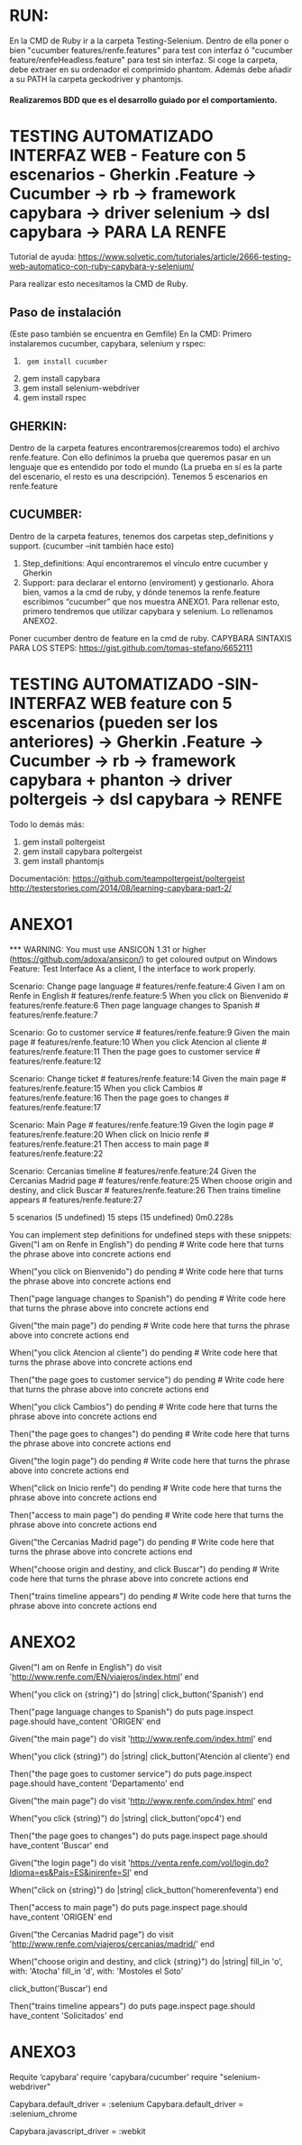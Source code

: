 # RUN:  
En la CMD de Ruby ir a la carpeta Testing-Selenium. 
Dentro de ella poner o bien "cucumber features/renfe.features" para test con interfaz ó "cucumber feature/renfeHeadless.feature" para test sin interfaz. 
Si coge la carpeta, debe extraer en su ordenador el comprimido phantom. Además debe añadir a su PATH la carpeta geckodriver y phantomjs.
#### Realizaremos BDD que es el desarrollo guiado por el comportamiento. 
# TESTING AUTOMATIZADO INTERFAZ WEB - Feature con 5 escenarios - Gherkin .Feature -> Cucumber -> rb -> framework capybara -> driver selenium -> dsl capybara -> PARA LA RENFE

Tutorial de ayuda: https://www.solvetic.com/tutoriales/article/2666-testing-web-automatico-con-ruby-capybara-y-selenium/

Para realizar esto necesitamos la CMD de Ruby. 
## Paso de instalación
(Este paso también se encuentra en Gemfile)
En la CMD:
Primero instalaremos cucumber, capybara, selenium y rspec: 
1.		gem install cucumber
2.	gem install capybara
3.	gem install selenium-webdriver
4.	gem install rspec

## GHERKIN: 
Dentro de la carpeta features encontraremos(crearemos todo) el archivo renfe.feature. Con ello definimos la prueba que queremos pasar en un lenguaje que es entendido por todo el mundo (La prueba en sí es la parte del escenario, el resto es una descripción).
	Tenemos 5 escenarios en renfe.feature

## CUCUMBER: 
Dentro de la carpeta features, tenemos dos carpetas step_definitions y support. (cucumber –init también hace esto)
1.	Step_definitions: Aquí encontraremos el vínculo entre cucumber y Gherkin 
2.	Support: para declarar el entorno (enviroment) y gestionarlo. 
Ahora bien, vamos a la cmd de ruby, y dónde tenemos la renfe.feature escribimos “cucumber” que nos muestra ANEXO1. 
Para rellenar esto, primero tendremos que utilizar capybara y selenium. 
Lo rellenamos ANEXO2. 

Poner cucumber dentro de feature en la cmd de ruby.
CAPYBARA SINTAXIS PARA LOS STEPS: https://gist.github.com/tomas-stefano/6652111



# TESTING AUTOMATIZADO -SIN-INTERFAZ WEB feature con 5 escenarios (pueden ser los anteriores) -> Gherkin .Feature -> Cucumber -> rb -> framework capybara + phanton -> driver poltergeis -> dsl capybara -> RENFE

Todo lo demás más: 
1.	gem install poltergeist
2.	gem install capybara poltergeist
3.	gem install phantomjs

Documentación: https://github.com/teampoltergeist/poltergeist
http://testerstories.com/2014/08/learning-capybara-part-2/


 
# ANEXO1
*** WARNING: You must use ANSICON 1.31 or higher (https://github.com/adoxa/ansicon/) to get coloured output on Windows
Feature: Test Interface
    As a client, I the interface to work properly.

  Scenario: Change page language          # features/renfe.feature:4
    Given I am on Renfe in English        # features/renfe.feature:5
    When you click on Bienvenido          # features/renfe.feature:6
    Then page language changes to Spanish # features/renfe.feature:7

  Scenario: Go to customer service         # features/renfe.feature:9
    Given the main page                    # features/renfe.feature:10
    When you click Atencion al cliente     # features/renfe.feature:11
    Then the page goes to customer service # features/renfe.feature:12

  Scenario: Change ticket         # features/renfe.feature:14
    Given the main page           # features/renfe.feature:15
    When you click Cambios        # features/renfe.feature:16
    Then the page goes to changes # features/renfe.feature:17

  Scenario: Main Page          # features/renfe.feature:19
    Given the login page       # features/renfe.feature:20
    When click on Inicio renfe # features/renfe.feature:21
    Then access to main page   # features/renfe.feature:22

  Scenario: Cercanias timeline                       # features/renfe.feature:24
    Given the Cercanias Madrid page                  # features/renfe.feature:25
    When choose origin and destiny, and click Buscar # features/renfe.feature:26
    Then trains timeline appears                     # features/renfe.feature:27

5 scenarios (5 undefined)
15 steps (15 undefined)
0m0.228s

You can implement step definitions for undefined steps with these snippets:
Given("I am on Renfe in English") do
  pending # Write code here that turns the phrase above into concrete actions
end

When("you click on Bienvenido") do
  pending # Write code here that turns the phrase above into concrete actions
end

Then("page language changes to Spanish") do
  pending # Write code here that turns the phrase above into concrete actions
end

Given("the main page") do
  pending # Write code here that turns the phrase above into concrete actions
end

When("you click Atencion al cliente") do
  pending # Write code here that turns the phrase above into concrete actions
end

Then("the page goes to customer service") do
  pending # Write code here that turns the phrase above into concrete actions
end

When("you click Cambios") do
  pending # Write code here that turns the phrase above into concrete actions
end

Then("the page goes to changes") do
  pending # Write code here that turns the phrase above into concrete actions
end

Given("the login page") do
  pending # Write code here that turns the phrase above into concrete actions
end

When("click on Inicio renfe") do
  pending # Write code here that turns the phrase above into concrete actions
end

Then("access to main page") do
  pending # Write code here that turns the phrase above into concrete actions
end

Given("the Cercanias Madrid page") do
  pending # Write code here that turns the phrase above into concrete actions
end

When("choose origin and destiny, and click Buscar") do
  pending # Write code here that turns the phrase above into concrete actions
end

Then("trains timeline appears") do
  pending # Write code here that turns the phrase above into concrete actions
end

# ANEXO2

Given("I am on Renfe in English") do
  visit 'http://www.renfe.com/EN/viajeros/index.html'
end

When("you click on {string}") do |string|
  click_button('Spanish')
end

Then("page language changes to Spanish") do
  puts page.inspect
  page.should have_content 'ORIGEN'
end

Given("the main page") do
  visit 'http://www.renfe.com/index.html'
end

When("you click {string}") do |string|
  click_button('Atención al cliente')
end

Then("the page goes to customer service") do
  puts page.inspect
  page.should have_content 'Departamento'
end

Given("the main page") do
  visit 'http://www.renfe.com/index.html'
end

When("you click {string}") do |string|
  click_button('opc4')
end

Then("the page goes to changes") do
   puts page.inspect
   page.should have_content 'Buscar'
end

Given("the login page") do
  visit 'https://venta.renfe.com/vol/login.do?Idioma=es&Pais=ES&inirenfe=SI'
end

When("click on {string}") do |string|
  click_button('homerenfeventa')
end

Then("access to main page") do
  puts page.inspect
  page.should have_content 'ORIGEN'
end

Given("the Cercanias Madrid page") do
  visit 'http://www.renfe.com/viajeros/cercanias/madrid/'
end

When("choose origin and destiny, and click {string}") do |string|
  fill_in 'o', with: 'Atocha'
  fill_in 'd', with: 'Mostoles el Soto'
  
  click_button('Buscar')
end

Then("trains timeline appears") do
  puts page.inspect
  page.should have_content 'Solicitados'
end

# ANEXO3
Requite ‘capybara’
require 'capybara/cucumber'
require "selenium-webdriver"
 
Capybara.default_driver = :selenium
Capybara.default_driver = :selenium_chrome

Capybara.javascript_driver = :webkit
